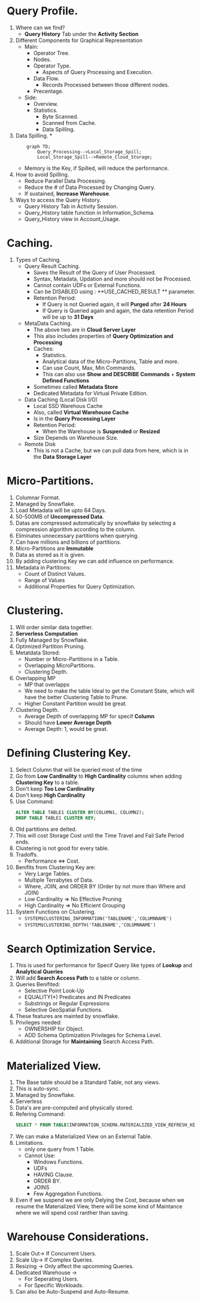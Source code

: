 # Query Profile. 
1. Where can we find? 
    * **Query History** Tab under the **Activity Section**
2. Different Components for Graphical Representation
    * Main: 
        * Operator Tree. 
        * Nodes. 
        * Operator Type. 
            * Aspects of Query Processing and Execution. 
        * Data Flow. 
            * Records Processed between those different nodes. 
        * Precentage. 
    * Side: 
        * Overview. 
        * Statistics. 
            * Byte Scanned.
            * Scanned from Cache. 
            * Data Spilling. 
3. Data Spilling. 
    * 
    ```mermaid
        graph TD;
            Query_Processing-->Local_Storage_Spill; 
            Local_Storage_Spill-->Remote_Cloud_Storage;
    ```
    * Memory is the Key, if Spilled, will reduce the performance. 
4. How to avoid Spilling. 
    * Reduce Parallel Data Processing. 
    * Reduce the # of Data Processed by Changing Query. 
    * If sustained, **Increase Warehouse**. 
5. Ways to access the Query History. 
    * Query History Tab in Activity Session. 
    * Query_History table function in Information_Schema. 
    * Query_History view in Account_Usage. 

# Caching. 
1. Types of Caching. 
    * Query Result Caching. 
        * Saves the Result of the Query of User Processed. 
        * Syntax, Metadata, Updation and more should not be Processed. 
        * Cannot contain UDFs or External Functions. 
        * Can be DISABLED using : **USE_CACHED_RESULT ** parameter.
        * Retention Period: 
            * If Query is not Queried again, it will **Purged** after **24 Hours**
            * If Query is Queried again and again, the data retention Period will be up to **31 Days**
    * MetaData Caching. 
        * The above two are in **Cloud Server Layer**
        * This also includes properties of **Query Optimization and Processing**
        * Caches: 
            * Statistics. 
            * Analytical data of the Micro-Partitions, Table and more. 
            * Can use Count, Max, Min Commands. 
            * This can also use **Show and DESCRIBE Commands** + **System Defined Functions**
        * Sometimes called **Metadata Store**
        * Dedicated Metadata for Virtual Private Edition.
    * Data Caching (Local Disk I/O)
        * Local SSD Warehous Cache
        * Also, called **Virtual Warehouse Cache**
        * Is in the **Query Processing Layer**
        * Retention Period: 
            * When the Warehouse is **Suspended** or **Resized**
        * Size Depends on Warehouse Size.
    - Remote Disk
        * This is not a Cache, but we can pull data from here, which is in the **Data Storage Layer**

# Micro-Partitions. 
1. Columnar Format. 
2. Managed by Snowflake. 
3. Load Metadata will be upto 64 Days. 
4. 50-500MB of **Uncompressed Data**. 
5. Datas are compressed automatically by snowflake by selecting a compression algorithm according to the column. 
6. Eliminates unnecessary partitions when querying. 
7. Can have millions and billions of partitions. 
8. Micro-Partitions are **Immutable** 
9. Data as stored as it is given. 
10. By adding clustering Key we can add influence on performance. 
11. Metadata in Partitions: 
    * Count of Distinct Values. 
    * Range of Values
    * Additional Properties for Query Optimization. 

# Clustering. 
1. Will order similar data together. 
2. **Serverless Computation** 
3. Fully Managed by Snowflake. 
4. Optimized Partition Pruning. 
5. Metatdata Stored: 
    * Number or Micro-Partitions in a Table. 
    * Overlapping MicroPartitions. 
    * Clustering Depth. 
6. Overlapping MP
    * MP that overlapps 
    * We need to make the table Ideal to get the Constant State, which will have the better Clustering Table to Prune.
    * Higher Constant Partition would be great.
7. Clustering Depth. 
    * Average Depth of overlapping MP for specif **Column**
    * Should have **Lower Average Depth**
    * Average Depth: 1, would be great. 

# Defining Clustering Key. 
1. Select Column that will be queried most of the time
2. Go from **Low Cardinality** to **High Cardinality** columns when adding **Clustering Key** to a table. 
3. Don't keep **Too Low Cardinality** 
4. Don't keep **High Cardinality**
5. Use Command: 
    ```sql
    ALTER TABLE TABLE1 CLUSTER BY(COLUMN1, COLUMN2);
    DROP TABLE TABLE1 CLUSTER KEY; 
    ```
6. Old partitions are delted. 
7. This will cost Storage Cost until the Time Travel and Fail Safe Period ends. 
8. Clustering is not good for every table. 
9. Tradoffs. 
    * Performance <=> Cost. 
10. Benifits from Clustering Key are: 
    * Very Large Tables. 
    * Multiple Terrabytes of Data. 
    * Where, JOIN, and ORDER BY (Order by not more than Where and JOIN)
    * Low Cardinality => No Effective Pruning
    * High Cardinality => No Efficient Grouping 
11. System Functions on Clustering. 
    * ```SYSTEM$CLUSTERING_INFORMATION('TABLENAME','COLUMNNAME')```
    * ```SYSTEM$CLUSTERING_DEPTH('TABLENAME','COLUMNNAME')```

# Search Optimization Service. 
1. This is used for performance for Specif Query like types of **Lookup** and **Analytical Queries**
2. Will add **Search Access Path** to a table or column. 
3. Queries Benifited: 
    * Selective Point Look-Up
    * EQUALITY(*) Predicates and IN Predicates
    * Substrings or Regular Expressions
    * Selective GeoSpatial Functions. 
4. These features are mainted by snowflake. 
5. Privileges needed: 
    * OWNERSHIP for Object. 
    * ADD Schema Optimization Privileges for Schema Level. 
6. Additional Storage for **Maintaining** Search Access Path. 

# Materialized View. 
1. The Base table should be a Standard Table, not any views. 
2. This is auto-sync. 
3. Managed by Snowflake. 
4. Serverless
5. Data's are pre-computed and physically stored. 
6. Refering Command: 
    ```sql
    SELECT * FROM TABLE(INFORMATION_SCHEMA.MATERIALIZED_VIEW_REFRESH_HISTORY());
    ```
7. We can make a Materialized View on an External Table.
8. Limitations. 
    * only one query from 1 Table. 
    * Cannot Use: 
        * Windows Functions. 
        * UDFs
        * HAVING Clause. 
        * ORDER BY. 
        * JOINS
        * Few Aggregation Functions. 
9. Even if we suspend we are only Delying the Cost, because when we resume the Materialized View, there will be some kind of Maintance where we will spend cost ranther than saving. 

# Warehouse Considerations. 
1. Scale Out-> If Concurrent Users. 
2. Scale Up-> If Complex Queries. 
3. Resizing -> Only affect the upcomming Queries. 
4. Dedicated Warehouse -> 
    * For Seperating Users.
    * For Specific Workloads. 
5. Can also be Auto-Suspend and Auto-Resume. 